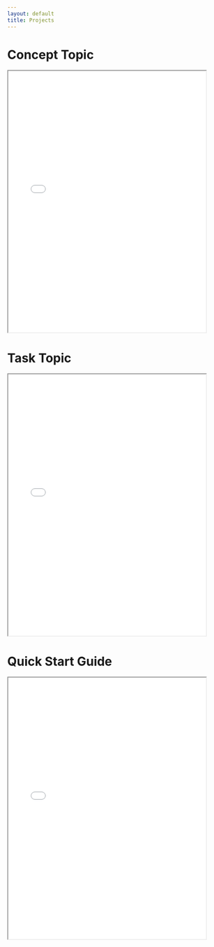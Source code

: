 ```yaml
---
layout: default
title: Projects
---
```


# Concept Topic

<iframe src="documents/Concept%20topic.pdf" width="90%" height="600px">
    This browser does not support PDFs. Please download the PDF to view it:
    <a href="documents/Concept%20topic.pdf">Download PDF</a>.
</iframe>

# Task Topic

<iframe src="documents/Task%20topic.pdf" width="90%" height="600px">
    This browser does not support PDFs. Please download the PDF to view it:
    <a href="documents/Task%20topic.pdf">Download PDF</a>.
</iframe>

# Quick Start Guide

<iframe src="documents/Quick%20Start%20Guide.pdf" width="90%" height="600px">
    This browser does not support PDFs. Please download the PDF to view it:
    <a href="documents/Quick%20Start%20Guide.pdf">Download PDF</a>.
</iframe>

